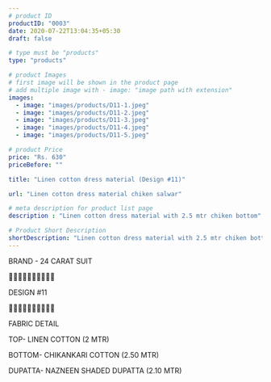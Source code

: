 ```yaml
---
# product ID
productID: "0003"
date: 2020-07-22T13:04:35+05:30
draft: false

# type must be "products"
type: "products"

# product Images
# first image will be shown in the product page
# add multiple image with - image: "image path with extension"
images:
  - image: "images/products/D11-1.jpeg"
  - image: "images/products/D11-2.jpeg"
  - image: "images/products/D11-3.jpeg"
  - image: "images/products/D11-4.jpeg"
  - image: "images/products/D11-5.jpeg"

# product Price
price: "Rs. 630"
priceBefore: ""

title: "Linen cotton dress material (Design #11)"

url: "Linen cotton dress material chiken salwar"

# meta description for product list page
description : "Linen cotton dress material with 2.5 mtr chiken bottom"

# Product Short Description
shortDescription: "Linen cotton dress material with 2.5 mtr chiken bottom"
---
```

BRAND - 24 CARAT SUIT

💐💐💐💐💐💐💐💐💐💐

DESIGN #11

🌷🌷🌷🌷🌷🌷🌷🌷🌷🌷

FABRIC DETAIL

TOP- LINEN COTTON (2 MTR)

BOTTOM- CHIKANKARI COTTON (2.50 MTR)

DUPATTA- NAZNEEN SHADED DUPATTA (2.10 MTR)
